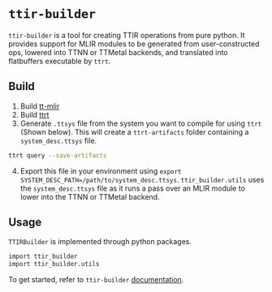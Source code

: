 # `ttir-builder`

`ttir-builder` is a tool for creating TTIR operations from pure python. It provides support for MLIR modules to be generated from user-constructed ops, lowered into TTNN or TTMetal backends, and translated into flatbuffers executable by `ttrt`.

## Build
1. Build [tt-mlir](./getting-started.md)
2. Build [ttrt](./ttrt.md#building)
3. Generate `.ttsys` file from the system you want to compile for using `ttrt` (Shown below). This will create a `ttrt-artifacts` folder containing a `system_desc.ttsys` file.
```bash
ttrt query --save-artifacts
```
4. Export this file in your environment using `export SYSTEM_DESC_PATH=/path/to/system_desc.ttsys`. `ttir_builder.utils` uses the `system_desc.ttsys` file as it runs a pass over an MLIR module to lower into the TTNN or TTMetal backend.

## Usage
`TTIRBuilder` is implemented through python packages.
```bash
import ttir_builder
import ttir_builder.utils
```
To get started, refer to `ttir-builder` [documentation](../../docs/src/ttir-builder.md#getting-started).
